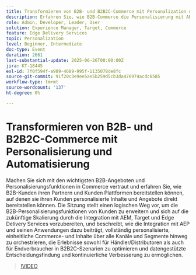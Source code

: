 ```yaml
---
title: Transformieren von B2B- und B2B2C-Commerce mit Personalization und Automatisierung
description: Erfahren Sie, wie B2B-Commerce die Personalisierung mit AEM, Target und AEP skalieren kann, um B2B2C-Erlebnisse zu optimieren und datengesteuerte, einheitliche Inhalte und Angebote zu fördern.
role: Admin, Developer, Leader, User
solution: Experience Manager, Target, Commerce
feature: Edge Delivery Services
topic: Personalization
level: Beginner, Intermediate
doc-type: Event
duration: 2661
last-substantial-update: 2025-06-26T00:00:00Z
jira: KT-18445
exl-id: 7f0f594f-a989-4689-995f-1135078de8fc
source-git-commit: 91f20c3e9ee5ae5b259d5cb3da476974acdc6585
workflow-type: tm+mt
source-wordcount: '137'
ht-degree: 0%

---
```


# Transformieren von B2B- und B2B2C-Commerce mit Personalisierung und Automatisierung

Machen Sie sich mit den wichtigsten B2B-Angeboten und Personalisierungsfunktionen in Commerce vertraut und erfahren Sie, wie B2B-Kunden ihren Partnern und Kunden Plattformen bereitstellen können, auf denen sie ihren Kunden personalisierte Inhalte und Angebote direkt bereitstellen können. Die Sitzung stellt einen logischen Weg vor, um die B2B-Personalisierungsfunktionen von Kunden zu erweitern und sich auf die zukünftige Skalierung durch die Integration mit AEM, Target und Edge Delivery Services vorzubereiten, und beschreibt, wie die Integration mit AEP und seinen Anwendungen dazu beiträgt, vollständig personalisierte, einheitliche Commerce- und Inhalte über alle Kanäle und Segmente hinweg zu orchestrieren, die Erlebnisse sowohl für Händler/Distributoren als auch für Endverbraucher in B2B2C-Szenarien zu optimieren und datengestützte Entscheidungsfindung und kontinuierliche Verbesserung zu ermöglichen.

>[!VIDEO](https://video.tv.adobe.com/v/3464441/?learn=on&enablevpops)
